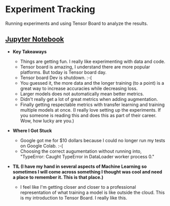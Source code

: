 # Experiment Tracking

Running experiments and using Tensor Board to analyze the results.

## [Jupyter Notebook](https://github.com/AishaEvering/PyTorch_Exercises/blob/main/07_pytorch_experiment_tracking_exercise_template.ipynb)

- **Key Takeaways**

  - Things are getting fun. I really like experimenting with data and code.
  - Tensor board is amazing, I understand there are more popular platforms. But today is Tensor board day.
  - Tensor board Dev is shutdown. :-(
  - You guessed it, the more data and the longer training (to a point) is a great way to increase accuracies while decreasing loss.
  - Larger models does not automatically mean better metrics.
  - Didn't really get a lot of great metrics when adding augmentation.
  - Finally getting respectable metrics with transfer learning and training multiple models at once. (I really love setting up the experiments. If you someone is reading this and does this as part of their career. Wow, how lucky are you.)

- **Where I Got Stuck**

  - Google got me for $10 dollars because I could no longer run my tests on Google Colab. :-(
  - Choosing the correct augumentation without running into, "TypeError: Caught TypeError in DataLoader worker process 0."

- **TIL (I have my hand in several aspects of Machine Learning so sometimes I will come across something I thought was cool and need a place to remember it. This is that place.)**

  - I feel like I'm getting closer and closer to a professional representation of what training a model is like outside the cloud. This is my introduction to Tensor Board. I really like this.

